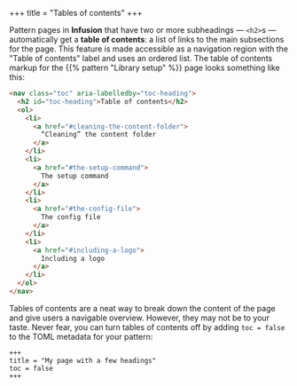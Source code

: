 +++
title = "Tables of contents"
+++

Pattern pages in **Infusion** that have two or more subheadings — `<h2>`s — automatically get a **table of contents**: a list of links to the main subsections for the page. This feature is made accessible as a navigation region with the "Table of contents" label and uses an ordered list. The table of contents markup for the {{% pattern "Library setup" %}} page looks something like this:

```html
<nav class="toc" aria-labelledby="toc-heading">
  <h2 id="toc-heading">Table of contents</h2>
  <ol>
    <li>
      <a href="#cleaning-the-content-folder">
        “Cleaning” the content folder
      </a>
    </li>
    <li>
      <a href="#the-setup-command">
        The setup command
      </a>
    </li>
    <li>
      <a href="#the-config-file">
        The config file
      </a>
    </li>
    <li>
      <a href="#including-a-logo">
        Including a logo
      </a>
    </li>
  </ol>
</nav>
```

Tables of contents are a neat way to break down the content of the page and give users a navigable overview. However, they may not be to your taste. Never fear, you can turn tables of contents off by adding `toc = false` to the TOML metadata for your pattern:

```
+++
title = "My page with a few headings"
toc = false
+++
```
